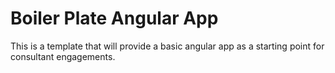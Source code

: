 # Boiler Plate Angular App

This is a template that will provide a basic angular app as a starting point for consultant engagements.
